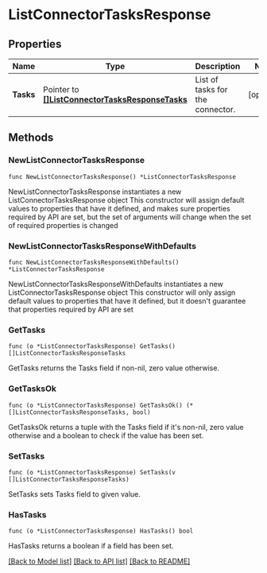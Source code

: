 # ListConnectorTasksResponse

## Properties

Name | Type | Description | Notes
------------ | ------------- | ------------- | -------------
**Tasks** | Pointer to [**[]ListConnectorTasksResponseTasks**](ListConnectorTasksResponseTasks.md) | List of tasks for the connector. | [optional] 

## Methods

### NewListConnectorTasksResponse

`func NewListConnectorTasksResponse() *ListConnectorTasksResponse`

NewListConnectorTasksResponse instantiates a new ListConnectorTasksResponse object
This constructor will assign default values to properties that have it defined,
and makes sure properties required by API are set, but the set of arguments
will change when the set of required properties is changed

### NewListConnectorTasksResponseWithDefaults

`func NewListConnectorTasksResponseWithDefaults() *ListConnectorTasksResponse`

NewListConnectorTasksResponseWithDefaults instantiates a new ListConnectorTasksResponse object
This constructor will only assign default values to properties that have it defined,
but it doesn't guarantee that properties required by API are set

### GetTasks

`func (o *ListConnectorTasksResponse) GetTasks() []ListConnectorTasksResponseTasks`

GetTasks returns the Tasks field if non-nil, zero value otherwise.

### GetTasksOk

`func (o *ListConnectorTasksResponse) GetTasksOk() (*[]ListConnectorTasksResponseTasks, bool)`

GetTasksOk returns a tuple with the Tasks field if it's non-nil, zero value otherwise
and a boolean to check if the value has been set.

### SetTasks

`func (o *ListConnectorTasksResponse) SetTasks(v []ListConnectorTasksResponseTasks)`

SetTasks sets Tasks field to given value.

### HasTasks

`func (o *ListConnectorTasksResponse) HasTasks() bool`

HasTasks returns a boolean if a field has been set.


[[Back to Model list]](../README.md#documentation-for-models) [[Back to API list]](../README.md#documentation-for-api-endpoints) [[Back to README]](../README.md)


